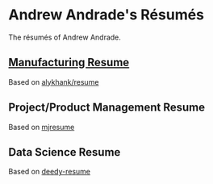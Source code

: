 # Andrew Andrade's Résumés

The résumés of Andrew Andrade.

## [Manufacturing Resume](andrew-andrade-manufacturing.pdf) 
Based on [alykhank/resume](https://github.com/alykhank/resume)

## Project/Product Management Resume
Based on [mjresume](https://github.com/MinghaoJ/mjresume) 

## Data Science Resume
Based on [deedy-resume](https://github.com/deedydas/Deedy-Resume)


